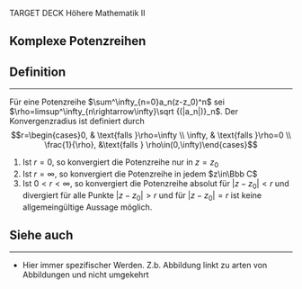 
TARGET DECK
Höhere Mathematik II

Komplexe Potenzreihen
--
## Definition
***
Für eine Potenzreihe $\sum^\infty_{n=0}a_n(z-z_0)^n$ sei $\rho=limsup^\infty_{n\rightarrow\infty}\sqrt {(|a_n|)}_n$. Der Konvergenzradius ist definiert durch
 $$r=\begin{cases}0, & \text{falls }\rho=\infty \\ \infty, & \text{falls }\rho=0 \\ \frac{1}{\rho}, &\text{falls } \rho\in(0,\infty)\end{cases}$$
 1. Ist $r=0$, so konvergiert die Potenzreihe nur in $z=z_0$
 2. Ist $r=\infty$, so konvergiert die Potenzreihe in jedem $z\in\Bbb C$
 3. Ist $0<r<\infty$, so konvergiert die Potenzreihe absolut für $|z-z_0|<r$ und divergiert für alle Punkte $|z-z_0|>r$ und für $|z-z_0|=r$ ist keine allgemeingültige Aussage möglich.

## Siehe auch
***
* Hier immer spezifischer Werden. Z.b. Abbildung linkt zu arten von Abbildungen und nicht umgekehrt
